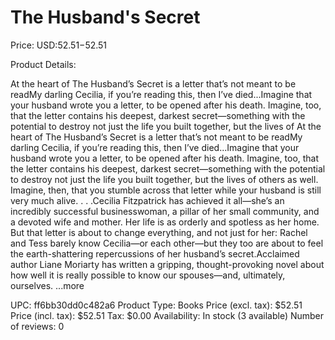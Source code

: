 # The Husband's Secret

Price: USD:$52.51-$52.51

Product Details:

At the heart of The Husband’s Secret is a letter that’s not meant to be readMy darling Cecilia, if you’re reading this, then I’ve died...Imagine that your husband wrote you a letter, to be opened after his death. Imagine, too, that the letter contains his deepest, darkest secret—something with the potential to destroy not just the life you built together, but the lives of At the heart of The Husband’s Secret is a letter that’s not meant to be readMy darling Cecilia, if you’re reading this, then I’ve died...Imagine that your husband wrote you a letter, to be opened after his death. Imagine, too, that the letter contains his deepest, darkest secret—something with the potential to destroy not just the life you built together, but the lives of others as well. Imagine, then, that you stumble across that letter while your husband is still very much alive. . . .Cecilia Fitzpatrick has achieved it all—she’s an incredibly successful businesswoman, a pillar of her small community, and a devoted wife and mother. Her life is as orderly and spotless as her home. But that letter is about to change everything, and not just for her: Rachel and Tess barely know Cecilia—or each other—but they too are about to feel the earth-shattering repercussions of her husband’s secret.Acclaimed author Liane Moriarty has written a gripping, thought-provoking novel about how well it is really possible to know our spouses—and, ultimately, ourselves. ...more

UPC: ff6bb30dd0c482a6
Product Type: Books
Price (excl. tax): $52.51
Price (incl. tax): $52.51
Tax: $0.00
Availability: In stock (3 available)
Number of reviews: 0